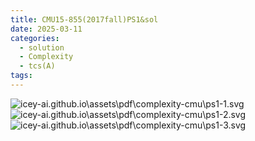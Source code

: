 ```yaml
---
title: CMU15-855(2017fall)PS1&sol
date: 2025-03-11
categories:
  - solution
  - Complexity
  - tcs(A)
tags:
---
```

![icey-ai.github.io\assets\pdf\complexity-cmu\ps1-1.svg](https://blog.icey-ai.com/assets/svg/latex_complexity-cmu_ps1-page1.svg)
![icey-ai.github.io\assets\pdf\complexity-cmu\ps1-2.svg](https://blog.icey-ai.com/assets/svg/latex_complexity-cmu_ps1-page2.svg)
![icey-ai.github.io\assets\pdf\complexity-cmu\ps1-3.svg](https://blog.icey-ai.com/assets/svg/latex_complexity-cmu_ps1-page3.svg)